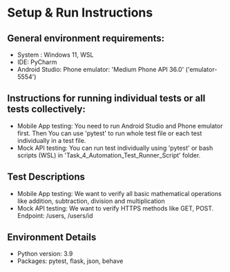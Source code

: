 # Setup & Run Instructions

## General environment requirements: 
- System : Windows 11, WSL
- IDE: PyCharm
- Android Studio: Phone emulator: 'Medium Phone API 36.0' ('emulator-5554')

## Instructions for running individual tests or all tests collectively:
- Mobile App testing: You need to run Android Studio and Phone emulator first. Then You can use
'pytest' to run whole test file or each test individually in a test file.
- Mock API testing: You can run test individually using 'pytest' or bash scripts (WSL) in 'Task_4_Automation_Test_Runner_Script' 
folder.

## Test Descriptions
- Mobile App testing: We want to verify all basic mathematical operations like addition, subtraction,
division and multiplication
- Mock API testing: We want to verify HTTPS methods like GET, POST. Endpoint: /users, /users/id

## Environment Details
- Python version: 3.9
- Packages: pytest, flask, json, behave